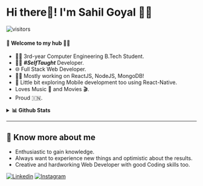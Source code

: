 # Hi there👋! I'm Sahil Goyal 🙋‍♂️

![visitors](https://gpvc.arturio.dev/sahilgoyals1999)

#### 🎍 Welcome to my hub 👨‍💻

- 👨‍🎓 3rd-year Computer Engineering B.Tech Student.
- 👨‍💻 ***#SelfTaught*** Developer.
- 🌐 Full Stack Web Developer.
- 👨‍💻 Mostly working on ReactJS, NodeJS, MongoDB!
- 📱 Little bit exploring Mobile development too using React-Native.
- Loves Music 🎵 and Movies 🎬.
- Proud 🇮🇳.

<details>
  <summary><b>📊 Github Stats</b></summary>
  <hr/>
  <img src="https://github-readme-stats.vercel.app/api/top-langs/?username=sahilgoyals1999&hide=Objective-C,Ruby&theme=radical" alt="Sahil Goyal | Stats" />
  <img src="https://github-readme-stats.vercel.app/api?username=sahilgoyals1999&count_private=true&show_icons=true&theme=radical&include_all_commits=true" alt="Sahil Goyal | Stats" />
</details>

---

## 🔗 Know more about me

- Enthusiastic to gain knowledge.
- Always want to experience new things and optimistic about the results.
- Creative and hardworking Web Developer with good Coding skills too.

[![Linkedin](https://img.shields.io/badge/-Linkedin-black?style=for-the-badge&logo=Linkedin)](https://www.linkedin.com/in/sahil-goyal-138b96175/)
[![Instagram](https://img.shields.io/badge/-Instagram-black?style=for-the-badge&logo=Instagram)](https://instagram.com/sahil.goyal25/)
